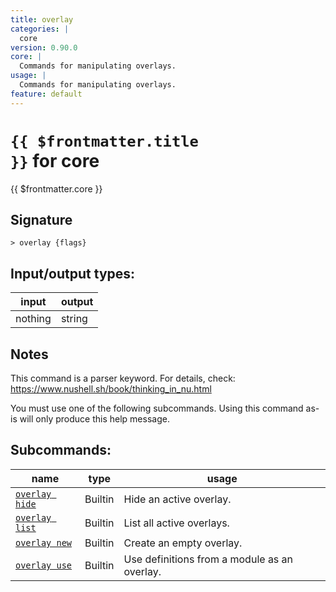 ```yaml
---
title: overlay
categories: |
  core
version: 0.90.0
core: |
  Commands for manipulating overlays.
usage: |
  Commands for manipulating overlays.
feature: default
---
```


<!-- This file is automatically generated. Please edit the command in https://github.com/nushell/nushell instead. -->

# <code>{{ $frontmatter.title }}</code> for core

<div class='command-title'>{{ $frontmatter.core }}</div>

## Signature

`> overlay {flags} `

## Input/output types:

| input   | output |
| ------- | ------ |
| nothing | string |

## Notes

This command is a parser keyword. For details, check:
https://www.nushell.sh/book/thinking_in_nu.html

You must use one of the following subcommands. Using this command as-is will only produce this help message.

## Subcommands:

| name                                          | type    | usage                                        |
| --------------------------------------------- | ------- | -------------------------------------------- |
| [`overlay hide`](/commands/docs/overlay_hide) | Builtin | Hide an active overlay.                      |
| [`overlay list`](/commands/docs/overlay_list) | Builtin | List all active overlays.                    |
| [`overlay new`](/commands/docs/overlay_new)   | Builtin | Create an empty overlay.                     |
| [`overlay use`](/commands/docs/overlay_use)   | Builtin | Use definitions from a module as an overlay. |
